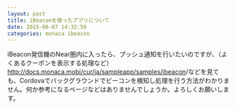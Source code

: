 ```yaml
---
layout: post
title: iBeaconを使ったアプリについて
date: 2015-06-07 14:32:59
categories: monaca ibeacon
---
```

<!-- {% raw %} -->
<p>iBeacon発信機のNear圏内に入ったら、プッシュ通知を行いたいのですが、（よくあるクーポンを表示する処理など）<br>
<a href="http://docs.monaca.mobi/cur/ja/sampleapp/samples/ibeacon" rel="nofollow">http://docs.monaca.mobi/cur/ja/sampleapp/samples/ibeacon</a>/などを見ても、Cordovaでバックグラウンドでビーコンを検知し処理を行う方法がわかりません。何か参考になるページなどはありませんでしょうか。よろしくお願いします。</p>
<!-- {% endraw %} -->
